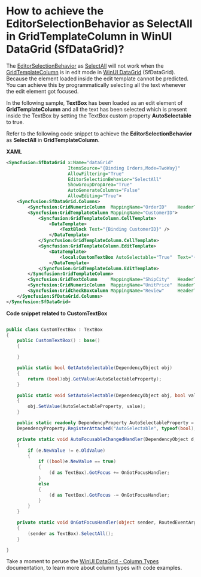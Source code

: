 # How to achieve the EditorSelectionBehavior as SelectAll in GridTemplateColumn in WinUI DataGrid (SfDataGrid)?

The [EditorSelectionBehavior](https://help.syncfusion.com/cr/winui/Syncfusion.UI.Xaml.Grids.SfGridBase.html#Syncfusion_UI_Xaml_Grids_SfGridBase_EditorSelectionBehavior) as [SelectAll](https://help.syncfusion.com/cr/winui/Syncfusion.UI.Xaml.Grids.EditorSelectionBehavior.html#Syncfusion_UI_Xaml_Grids_EditorSelectionBehavior_SelectAll) will not work when the [GridTemplateColumn](https://help.syncfusion.com/cr/winui/Syncfusion.UI.Xaml.DataGrid.GridTemplateColumn.html) is in edit mode in [WinUI DataGrid](https://www.syncfusion.com/winui-controls/datagrid) (SfDataGrid). Because the element loaded inside the edit template cannot be predicted. You can achieve this by programmatically selecting all the text whenever the edit element got focused.

In the following sample, **TextBox** has been loaded as an edit element of **GridTemplateColumn** and all the text has been selected which is present inside the TextBox by setting the TextBox custom property **AutoSelectable** to true.

Refer to the following code snippet to achieve the **EditorSelectionBehavior** as **SelectAll** in **GridTemplateColumn**.

**XAML**

```XML
<Syncfusion:SfDataGrid x:Name="dataGrid"  
                       ItemsSource="{Binding Orders,Mode=TwoWay}"
                       AllowFiltering="True"
                       EditorSelectionBehavior="SelectAll"
                       ShowGroupDropArea="True"
                       AutoGenerateColumns="False"
                       AllowEditing="True">
    <Syncfusion:SfDataGrid.Columns>
        <Syncfusion:GridNumericColumn  MappingName="OrderID"    HeaderText="Order ID"     />
        <Syncfusion:GridTemplateColumn MappingName="CustomerID">
            <Syncfusion:GridTemplateColumn.CellTemplate>
                <DataTemplate>
                    <TextBlock Text="{Binding CustomerID}" />
                </DataTemplate>
            </Syncfusion:GridTemplateColumn.CellTemplate>
            <Syncfusion:GridTemplateColumn.EditTemplate>
                <DataTemplate>
                    <local:CustomTextBox AutoSelectable="True"  Text="{Binding CustomerID, Mode=TwoWay}"  />
                </DataTemplate>
            </Syncfusion:GridTemplateColumn.EditTemplate>
        </Syncfusion:GridTemplateColumn>
        <Syncfusion:GridTextColumn     MappingName="ShipCity"   HeaderText="Ship City"    />
        <Syncfusion:GridNumericColumn  MappingName="UnitPrice"  HeaderText="Unit Price"   />
        <Syncfusion:GridCheckBoxColumn MappingName="Review"     HeaderText="Review"  />
    </Syncfusion:SfDataGrid.Columns>
</Syncfusion:SfDataGrid>

```

**Code snippet related to CustomTextBox**

```C#

public class CustomTextBox : TextBox
{
    public CustomTextBox() : base()
    {

    }

    public static bool GetAutoSelectable(DependencyObject obj)
    {
        return (bool)obj.GetValue(AutoSelectableProperty);
    }

    public static void SetAutoSelectable(DependencyObject obj, bool value)
    {
        obj.SetValue(AutoSelectableProperty, value);
    }

    public static readonly DependencyProperty AutoSelectableProperty =
    DependencyProperty.RegisterAttached("AutoSelectable", typeof(bool), typeof(CustomTextBox), new PropertyMetadata(false, AutoFocusableChangedHandler));

    private static void AutoFocusableChangedHandler(DependencyObject d, DependencyPropertyChangedEventArgs e)
    {
        if (e.NewValue != e.OldValue)
        {
            if ((bool)e.NewValue == true)
            {
                (d as TextBox).GotFocus += OnGotFocusHandler;
            }
            else
            {
                (d as TextBox).GotFocus -= OnGotFocusHandler;
            }
        }
    }

    private static void OnGotFocusHandler(object sender, RoutedEventArgs e)
    {
        (sender as TextBox).SelectAll();
    }

}

```

Take a moment to peruse the [WinUI DataGrid - Column Types](https://help.syncfusion.com/winui/datagrid/column-types) documentation, to learn more about column types with code examples.

